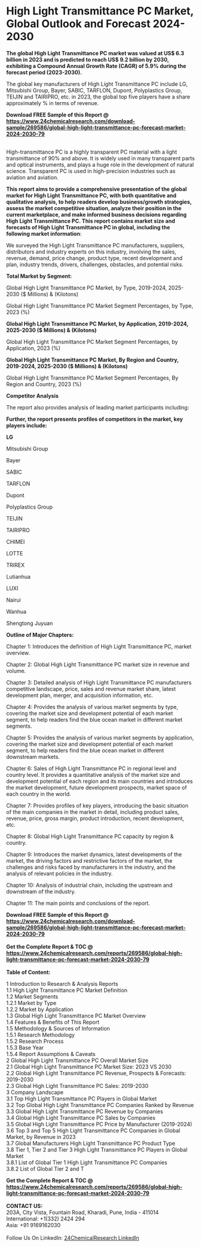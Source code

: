 <h1>High Light Transmittance PC Market, Global Outlook and Forecast 2024-2030</h1><p><strong>The global High Light Transmittance PC market was valued at US$ 6.3 billion in 2023 and is predicted to reach US$ 9.2 billion by 2030, exhibiting a Compound Annual Growth Rate (CAGR) of 5.9% during the forecast period (2023-2030).</strong></p><p>
</p><p>The global key manufacturers of High Light Transmittance PC include LG, Mitsubishi Group, Bayer, SABIC, TARFLON, Dupont, Polyplastics Group, TEIJIN and TAIRIPRO, etc. in 2023, the global top five players have a share approximately % in terms of revenue.</p><div><b>Download FREE Sample of this Report @ 
            <a href="https://www.24chemicalresearch.com/download-sample/269586/global-high-light-transmittance-pc-forecast-market-2024-2030-79">
            https://www.24chemicalresearch.com/download-sample/269586/global-high-light-transmittance-pc-forecast-market-2024-2030-79</a></b></div><br><p>
High-transmittance PC is a highly transparent PC material with a light transmittance of 90% and above. It is widely used in many transparent parts and optical instruments, and plays a huge role in the development of natural science. Transparent PC is used in high-precision industries such as aviation and aviation.</p><p>
</p><p>
<strong>This report aims to provide a comprehensive presentation of the global market for High Light Transmittance PC, with both quantitative and qualitative analysis, to help readers develop business/growth strategies, assess the market competitive situation, analyze their position in the current marketplace, and make informed business decisions regarding High Light Transmittance PC. This report contains market size and forecasts of High Light Transmittance PC in global, including the following market information</strong>:</p><p>
</p><p>
</p><p>We surveyed the High Light Transmittance PC manufacturers, suppliers, distributors and industry experts on this industry, involving the sales, revenue, demand, price change, product type, recent development and plan, industry trends, drivers, challenges, obstacles, and potential risks.</p><p>
<strong>Total Market by Segment:</strong></p><p>
Global High Light Transmittance PC Market, by Type, 2019-2024, 2025-2030 ($ Millions) &amp; (Kilotons)</p><p>
Global High Light Transmittance PC Market Segment Percentages, by Type, 2023 (%)</p><p>
</p><p>
</p><p><strong>Global High Light Transmittance PC Market, by Application, 2019-2024, 2025-2030 ($ Millions) &amp; (Kilotons)</strong></p><p>
Global High Light Transmittance PC Market Segment Percentages, by Application, 2023 (%)</p><p>
</p><p>
</p><p><strong>Global High Light Transmittance PC Market, By Region and Country, 2019-2024, 2025-2030 ($ Millions) &amp; (Kilotons)</strong></p><p>
Global High Light Transmittance PC Market Segment Percentages, By Region and Country, 2023 (%)</p><p>
</p><p>
</p><p><strong>Competitor Analysis</strong></p><p>
The report also provides analysis of leading market participants including:</p><p>
</p><p>
</p><p><strong>Further, the report presents profiles of competitors in the market, key players include:</strong></p><p>
<strong>LG</strong></p><p>
Mitsubishi Group</p><p>
Bayer</p><p>
SABIC</p><p>
TARFLON</p><p>
Dupont</p><p>
Polyplastics Group</p><p>
TEIJIN</p><p>
TAIRIPRO</p><p>
CHIMEI</p><p>
LOTTE</p><p>
TRIREX</p><p>
Lutianhua</p><p>
LUXI</p><p>
Nairui</p><p>
Wanhua</p><p>
Shengtong Juyuan</p><p>
<strong>Outline of Major Chapters:</strong></p><p>
Chapter 1: Introduces the definition of High Light Transmittance PC, market overview.</p><p>
Chapter 2: Global High Light Transmittance PC market size in revenue and volume.</p><p>
Chapter 3: Detailed analysis of High Light Transmittance PC manufacturers competitive landscape, price, sales and revenue market share, latest development plan, merger, and acquisition information, etc.</p><p>
Chapter 4: Provides the analysis of various market segments by type, covering the market size and development potential of each market segment, to help readers find the blue ocean market in different market segments.</p><p>
Chapter 5: Provides the analysis of various market segments by application, covering the market size and development potential of each market segment, to help readers find the blue ocean market in different downstream markets.</p><p>
Chapter 6: Sales of High Light Transmittance PC in regional level and country level. It provides a quantitative analysis of the market size and development potential of each region and its main countries and introduces the market development, future development prospects, market space of each country in the world.</p><p>
Chapter 7: Provides profiles of key players, introducing the basic situation of the main companies in the market in detail, including product sales, revenue, price, gross margin, product introduction, recent development, etc.</p><p>
Chapter 8: Global High Light Transmittance PC capacity by region &amp; country.</p><p>
Chapter 9: Introduces the market dynamics, latest developments of the market, the driving factors and restrictive factors of the market, the challenges and risks faced by manufacturers in the industry, and the analysis of relevant policies in the industry.</p><p>
Chapter 10: Analysis of industrial chain, including the upstream and downstream of the industry.</p><p>
Chapter 11: The main points and conclusions of the report.</p><div><b>Download FREE Sample of this Report @ 
            <a href="https://www.24chemicalresearch.com/download-sample/269586/global-high-light-transmittance-pc-forecast-market-2024-2030-79">
            https://www.24chemicalresearch.com/download-sample/269586/global-high-light-transmittance-pc-forecast-market-2024-2030-79</a></b></div><br><div><b>Get the Complete Report & TOC @ 
            <a href="https://www.24chemicalresearch.com/reports/269586/global-high-light-transmittance-pc-forecast-market-2024-2030-79">
            https://www.24chemicalresearch.com/reports/269586/global-high-light-transmittance-pc-forecast-market-2024-2030-79</a></b></div><br>
            <b>Table of Content:</b><p>1 Introduction to Research & Analysis Reports<br />
    1.1 High Light Transmittance PC Market Definition<br />
    1.2 Market Segments<br />
        1.2.1 Market by Type<br />
        1.2.2 Market by Application<br />
    1.3 Global High Light Transmittance PC Market Overview<br />
    1.4 Features & Benefits of This Report<br />
    1.5 Methodology & Sources of Information<br />
        1.5.1 Research Methodology<br />
        1.5.2 Research Process<br />
        1.5.3 Base Year<br />
        1.5.4 Report Assumptions & Caveats<br />
2 Global High Light Transmittance PC Overall Market Size<br />
    2.1 Global High Light Transmittance PC Market Size: 2023 VS 2030<br />
    2.2 Global High Light Transmittance PC Revenue, Prospects & Forecasts: 2019-2030<br />
    2.3 Global High Light Transmittance PC Sales: 2019-2030<br />
3 Company Landscape<br />
    3.1 Top High Light Transmittance PC Players in Global Market<br />
    3.2 Top Global High Light Transmittance PC Companies Ranked by Revenue<br />
    3.3 Global High Light Transmittance PC Revenue by Companies<br />
    3.4 Global High Light Transmittance PC Sales by Companies<br />
    3.5 Global High Light Transmittance PC Price by Manufacturer (2019-2024)<br />
    3.6 Top 3 and Top 5 High Light Transmittance PC Companies in Global Market, by Revenue in 2023<br />
    3.7 Global Manufacturers High Light Transmittance PC Product Type<br />
    3.8 Tier 1, Tier 2 and Tier 3 High Light Transmittance PC Players in Global Market<br />
        3.8.1 List of Global Tier 1 High Light Transmittance PC Companies<br />
        3.8.2 List of Global Tier 2 and T</p><div><b>Get the Complete Report & TOC @ 
            <a href="https://www.24chemicalresearch.com/reports/269586/global-high-light-transmittance-pc-forecast-market-2024-2030-79">
            https://www.24chemicalresearch.com/reports/269586/global-high-light-transmittance-pc-forecast-market-2024-2030-79</a></b></div><br><b>CONTACT US:</b><br>
            203A, City Vista, Fountain Road, Kharadi, Pune, India - 411014<br>
            International: +1(332) 2424 294<br>
            Asia: +91 9169162030 <br><br>
            Follow Us On LinkedIn: <a href="https://www.linkedin.com/company/24chemicalresearch/">24ChemicalResearch LinkedIn</a>